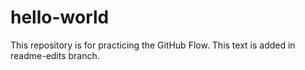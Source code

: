 # hello-world
This repository is for practicing the GitHub Flow.
This text is added in readme-edits branch.
